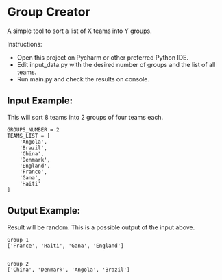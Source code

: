 # Group Creator
A simple tool to sort a list of X teams into Y groups.

Instructions:
- Open this project on Pycharm or other preferred Python IDE.
- Edit input_data.py with the desired number of groups and the list of all teams.
- Run main.py and check the results on console.

## Input Example:
This will sort 8 teams into 2 groups of four teams each.
```
GROUPS_NUMBER = 2
TEAMS_LIST = [
    'Angola',
    'Brazil',
    'China',
    'Denmark',
    'England',
    'France',
    'Gana',
    'Haiti'
]
```

## Output Example:
Result will be random. This is a possible output of the input above.
```
Group 1
['France', 'Haiti', 'Gana', 'England']


Group 2
['China', 'Denmark', 'Angola', 'Brazil']
```
